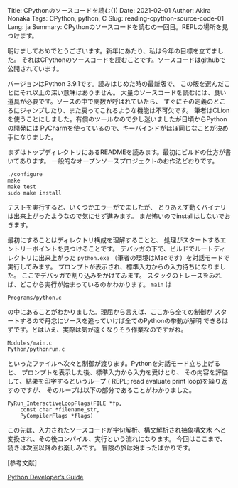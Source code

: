 Title: CPythonのソースコードを読む(1)
Date: 2021-02-01
Author: Akira Nonaka
Tags: CPython, python, C
Slug: reading-cpython-source-code-01
Lang: ja
Summary: CPythonのソースコードを読むの一回目。REPLの場所を見つけます。

明けましておめでとうございます。新年にあたり、私は今年の目標を立てました。
それはCPythonのソースコードを読むことです。ソースコードはgithubで公開されています。

バージョンはPython 3.9.1です。読みはじめた時の最新版で、
この版を選んだことにそれ以上の深い意味はありません。
大量のソースコードを読むには、良い道具が必要です。ソースの中で関数が呼ばれていたら、
すぐにその定義のところにジャンプしたり、また戻ってこれるような機能は不可欠です。
筆者はCLionを使うことにしました。有償のツールなので少し迷いましたが日頃からPythonの開発には
PyCharmを使っているので、キーバインドがほぼ同じなことが決め手になりました。

まずはトップディレクトリにあるREADMEを読みます。最初にビルドの仕方が書いてあります。
一般的なオープンソースプロジェクトのお作法どおりです。

    ./configure
    make
    make test
    sudo make install

テストを実行すると、いくつかエラーがでましたが、
とりあえず動くバイナリは出来上がったようなので気にせず進みます。
まだ怖いのでinstallはしないでおきます。

最初にすることはディレクトリ構成を理解することと、
処理がスタートするエントリーポイントを見つけることです。
デバッガの下で、ビルドでルートディレクトリに出来上がった ``python.exe``
（筆者の環境はMacです）を対話モードで実行してみます。
プロンプトが表示され、標準入力からの入力待ちになりました。
ここでデバッガで割り込みをかけてみます。
スタックのトレースをみれば、どこから実行が始まっているのかわかります。
 ``main`` は

    Programs/python.c

の中にあることがわかりました。理屈から言えば、ここから全ての制御が
スタートするので丹念にソースを追っていけば全てのPythonの挙動が解明
できるはずです。とはいえ、実際は気が遠くなりそう作業なのですがね。

    Modules/main.c
    Python/pythonrun.c

といったファイルへ次々と制御が渡ります。Pythonを対話モード立ち上げると、
プロンプトを表示した後、標準入力から入力を受けとり、
その内容を評価して、結果を印字するというループ
( REPL; read evaluate print loop)を繰り返すのですが、
そのループは以下の部分であることがわかりました。

    PyRun_InteractiveLoopFlags(FILE *fp,
        const char *filename_str,
        PyCompilerFlags *flags)

この先は、入力されたソースコードが字句解析、構文解析され抽象構文木
へと変換され、その後コンパイル、実行という流れになります。
今回はここまで、続きは次回以降のお楽しみです。
冒険の旅は始まったばかりです。

[参考文献]

[Python Developer’s Guide](https://cpython-devguide.readthedocs.io)














